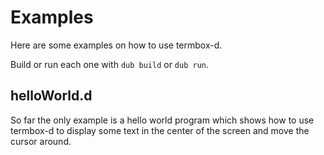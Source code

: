 # Examples

Here are some examples on how to use termbox-d.

Build or run each one with `dub build` or `dub run`.

## helloWorld.d

So far the only example is a hello world program
which shows how to use termbox-d to display some
text in the center of the screen and move the cursor
around.
